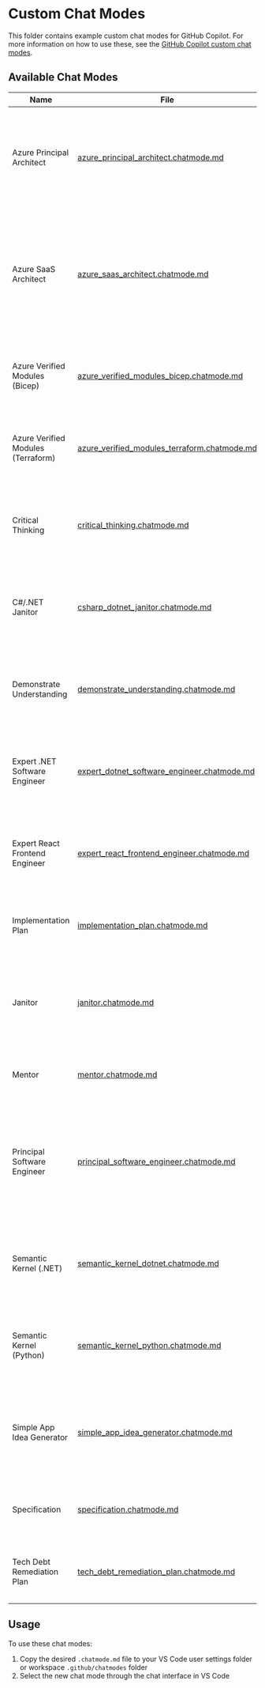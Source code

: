 # Custom Chat Modes

This folder contains example custom chat modes for GitHub Copilot. For more information on how to use these, see the [GitHub Copilot custom chat modes](https://code.visualstudio.com/docs/copilot/chat/chat-modes#_custom-chat-modes).

## Available Chat Modes

| Name | File | Usage |
|------|------|-------|
| Azure Principal Architect | [azure_principal_architect.chatmode.md](azure_principal_architect.chatmode.md) | Provide expert Azure Principal Architect guidance using Azure Well-Architected Framework principles and Microsoft best practices. |
| Azure SaaS Architect | [azure_saas_architect.chatmode.md](azure_saas_architect.chatmode.md) | Provide expert Azure SaaS Architect guidance focusing on multitenant applications using Azure Well-Architected SaaS principles and Microsoft best practices. |
| Azure Verified Modules (Bicep) | [azure_verified_modules_bicep.chatmode.md](azure_verified_modules_bicep.chatmode.md) | Create, update, or review Azure IaC in Bicep using Azure Verified Modules (AVM). |
| Azure Verified Modules (Terraform) | [azure_verified_modules_terraform.chatmode.md](azure_verified_modules_terraform.chatmode.md) | Create, update, or review Azure IaC in Terraform using Azure Verified Modules (AVM). |
| Critical Thinking | [critical_thinking.chatmode.md](critical_thinking.chatmode.md) | Challenge assumptions and encourage critical thinking to ensure the best possible solution and outcomes. |
| C#/.NET Janitor | [csharp_dotnet_janitor.chatmode.md](csharp_dotnet_janitor.chatmode.md) | Perform janitorial tasks on C#/.NET code including cleanup, modernization, and tech debt remediation. |
| Demonstrate Understanding | [demonstrate_understanding.chatmode.md](demonstrate_understanding.chatmode.md) | Validate user understanding of code, design patterns, and implementation details through guided questioning. |
| Expert .NET Software Engineer | [expert_dotnet_software_engineer.chatmode.md](expert_dotnet_software_engineer.chatmode.md) | Provide expert .NET software engineering guidance using modern software design patterns. |
| Expert React Frontend Engineer | [expert_react_frontend_engineer.chatmode.md](expert_react_frontend_engineer.chatmode.md) | Provide expert React frontend engineering guidance using modern TypeScript and design patterns. |
| Implementation Plan | [implementation_plan.chatmode.md](implementation_plan.chatmode.md) | Generate an implementation plan for new features or refactoring existing code. |
| Janitor | [janitor.chatmode.md](janitor.chatmode.md) | Perform janitorial tasks on any codebase including cleanup, simplification, and tech debt remediation. |
| Mentor | [mentor.chatmode.md](mentor.chatmode.md) | Help mentor the engineer by providing guidance and support. |
| Principal Software Engineer | [principal_software_engineer.chatmode.md](principal_software_engineer.chatmode.md) | Provide principal-level software engineering guidance with focus on engineering excellence, technical leadership, and pragmatic implementation. |
| Semantic Kernel (.NET) | [semantic_kernel_dotnet.chatmode.md](semantic_kernel_dotnet.chatmode.md) | Create, update, refactor, explain or work with code using the .NET version of Semantic Kernel. |
| Semantic Kernel (Python) | [semantic_kernel_python.chatmode.md](semantic_kernel_python.chatmode.md) | Create, update, refactor, explain or work with code using the Python version of Semantic Kernel. |
| Simple App Idea Generator | [simple_app_idea_generator.chatmode.md](simple_app_idea_generator.chatmode.md) | Brainstorm and develop new application ideas through fun, interactive questioning until ready for specification creation. |
| Specification | [specification.chatmode.md](specification.chatmode.md) | Generate or update specification documents for new or existing functionality. |
| Tech Debt Remediation Plan | [tech_debt_remediation_plan.chatmode.md](tech_debt_remediation_plan.chatmode.md) | Generate technical debt remediation plans for code, tests, and documentation. |

## Usage

To use these chat modes:

1. Copy the desired `.chatmode.md` file to your VS Code user settings folder or workspace `.github/chatmodes` folder
1. Select the new chat mode through the chat interface in VS Code
